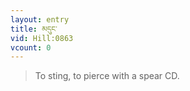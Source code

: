 ```yaml
---
layout: entry
title: མདུང་
vid: Hill:0863
vcount: 0
---
```

> To sting, to pierce with a spear CD\.

